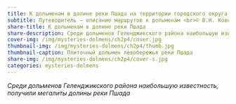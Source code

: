 ```yaml
---
title: К дольменам в долине реки Пшада на территории городского округа Геленджик
subtitle: Путеводитель — описание маршрутов к дольменам <br>© В.Н. Ковешников
share-title: К дольменам в долине реки Пшада
share-description: Среди дольменов Геленджикского района наибольшую известность, получили мегалиты долины реки Пшада.
cover-img: /img/mysteries-dolmens/ch2p4/cover.jpg
thumbnail-img: /img/mysteries-dolmens/ch2p4/thumb.jpg
thumbnail-caption: Плиточный дольмен левобережья реки Пшада
share-img: /img/mysteries-dolmens/ch2p4/cover-s.jpg
categories: mysteries-dolmens
---
```

_Среди дольменов Геленджикского района наибольшую известность, получили мегалиты долины реки Пшада_
